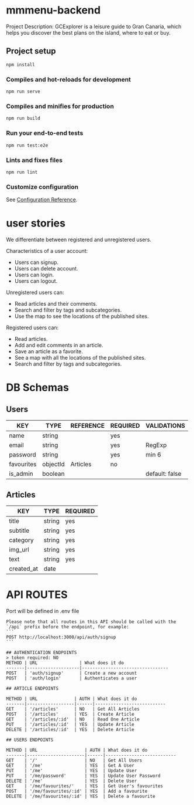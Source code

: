 # mmmenu-backend

Project Description:
GCExplorer is a leisure guide to Gran Canaria, which helps you discover the best plans on the island, where to eat or buy.

## Project setup
```
npm install
```

### Compiles and hot-reloads for development
```
npm run serve
```

### Compiles and minifies for production
```
npm run build
```

### Run your end-to-end tests
```
npm run test:e2e
```

### Lints and fixes files
```
npm run lint
```

### Customize configuration
See [Configuration Reference](https://cli.vuejs.org/config/).

# user stories

We differentiate between registered and unregistered users.

Characteristics of a user account:
- Users can signup.
- Users can delete account.
- Users can login.
- Users can logout.

Unregistered users can:
- Read articles and their comments.
- Search and filter by tags and subcategories.
- Use the map to see the locations of the published sites.

Registered users can:
- Read articles.
- Add and edit comments in an article.
- Save an article as a favorite.
- See a map with all the locations of the published sites.
- Search and filter by tags and subcategories.

# DB Schemas

## Users

KEY        | TYPE                   | REFERENCE     | REQUIRED | VALIDATIONS              |
-----------|------------------------|---------------|----------|--------------------------|
name       | string                 |               | yes      |                          |
email      | string                 |               | yes      | RegExp                   |
password   | string                 |               | yes      | min 6                    |
favourites | objectId               |  Articles     | no       |                          |
is_admin   | boolean                |               |          | default: false           |

## Articles

KEY         | TYPE          | REQUIRED |
------------|---------------|----------|
title       | string        | yes      |
subtitle    | string        | yes      |
category    | string        | yes      |
img_url     | string        | yes      |
text        | string        | yes      |
created_at  | date          |          |


# API ROUTES
Port will be defined in .env file
````
Please note that all routes in this API should be called with the `/api` prefix before the endpoint, for example:
```
POST http://localhost:3000/api/auth/signup
```

## AUTHENTICATION ENDPOINTS
> token required: NO
METHOD | URL                | What does it do
-------|--------------------|---------------------------------
POST   | 'auth/signup'      | Create a new account
POST   | 'auth/login'       | Authenticates a user

## ARTICLE ENDPOINTS

METHOD | URL              | AUTH | What does it do
-------|------------------|------|---------------------------
GET    | '/articles'      | NO   | Get All Articles
POST   | '/articles'      | YES  | Create Article
GET    | '/articles/:id'  | NO   | Read One Article
PUT    | '/articles/:id'  | YES  | Update Article
DELETE | '/articles/:id'  | YES  | Delete Article

## USERS ENDPOINTS

METHOD | URL                  | AUTH | What does it do
-------|----------------------|------|---------------------------
GET    | '/'                  | NO   | Get All Users
GET    | '/me'                | YES  | Get A User
PUT    | '/me'                | YES  | Update User
PUT    | '/me/password'       | YES  | Update User Password    
DELETE | '/me'                | YES  | Delete User
GET    | '/me/favourites/'    | YES  | Get User's favourites
POST   | '/me/favourites/:id' | YES  | Add a favourite
DELETE | '/me/favourites/:id' | YES  | Delete a favourite

